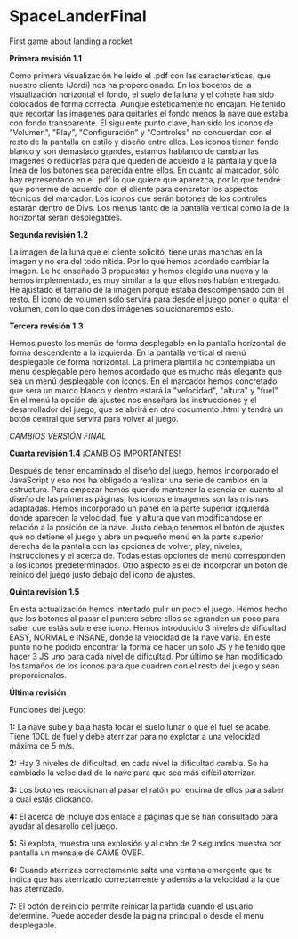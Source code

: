 # SpaceLanderFinal
First game about landing a rocket

**Primera revisión 1.1**

Como primera visualización he leido el .pdf con las características, que nuestro cliente (Jordi) nos ha proporcionado.
En los bocetos de la visualización horizontal el fondo, el suelo de la luna y el cohete han sido colocados de forma correcta. Aunque estéticamente no encajan. He tenido que recortar las imagenes para quitarles el fondo menos la nave que estaba con fondo transparente.
El siguiente punto clave, han sido los iconos de "Volumen", "Play", "Configuración" y "Controles" no concuerdan con el resto de la pantalla en estilo y diseño entre ellos. Los iconos tienen fondo blanco y son demasiado grandes, estamos hablando de cambiar las imagenes o reducirlas para que queden de acuerdo a la pantalla y que la linea de los botones sea parecida entre ellos. En cuanto al marcador, sólo hay representado en el .pdf lo que quiere que aparezca, por lo que tendré que ponerme de acuerdo con el cliente para concretar los aspectos técnicos del marcador.
Los iconos que serán botones de los controles estarán dentro de Divs. Los menus tanto de la pantalla vertical como la de la horizontal serán desplegables.

**Segunda revisión 1.2**

La imagen de la luna que el cliente solicitó, tiene unas manchas en la imagen y no era del todo nítida. Por lo que hemos acordado cambiar la imagen. Le he enseñado 3 propuestas y hemos elegido una nueva y la hemos implementado, es muy similar a la que ellos nos habían entregado.
He ajustado el tamaño de la imagen porque estaba descompensado con el resto.
El icono de volumen solo servirá para desde el juego poner o quitar el volumen, con lo que con dos imágenes solucionaremos esto.

**Tercera revisión 1.3**

Hemos puesto los menús de forma desplegable en la pantalla horizontal de forma descendente a la izquierda. En la pantalla vertical el menú desplegable de forma horizontal. La primera plantilla no contemplaba un menu desplegable pero hemos acordado que es mucho más elegante que sea un menú desplegable con iconos.
En el marcador hemos concretado que sera un marco blanco y dentro estará la "velocidad", "altura" y "fuel".
En el menú la opción de ajustes nos enseñara las instrucciones y el desarrollador del juego, que se abrirá en otro documento .html y tendrá un botón central que servirá para volver al juego.

*CAMBIOS VERSIÓN FINAL*

**Cuarta revisión 1.4**  ¡CAMBIOS IMPORTANTES!

Después de tener encaminado el diseño del juego, hemos incorporado el JavaScript y eso nos ha obligado a realizar una serie de cambios en la estructura. Para empezar hemos querido mantener la esencia en cuanto al diseño de las primeras páginas, los iconos e imagenes son las mismas adaptadas. Hemos incorporado un panel en la parte superior izquierda donde aparecen la velocidad, fuel y altura que van modificandose en relación a la posición de la nave. Justo debajo tenemos el botón de ajustes que no detiene el juego y abre un pequeño menú en la parte superior derecha de la pantalla con las opciones de volver, play, niveles, instrucciones y el acerca de. Todas estas opciones de menú corresponden a los iconos predeterminados. Otro aspecto es el de incorporar un boton de reinico del juego justo debajo del icono de ajustes.

**Quinta revisión 1.5**

En esta actualización hemos intentado pulir un poco el juego. Hemos hecho que los botones al pasar el puntero sobre ellos se agranden un poco para saber que estás sobre ese icono. Hemos introducido 3 niveles de dificultad EASY, NORMAL e INSANE, donde la velocidad de la nave varía. En este punto no he podido encontrar la forma de hacer un solo JS y he tenido que hacer 3 JS uno para cada nivel de dificultad. Por último se han modificado los tamaños de los iconos para que cuadren con el resto del juego y sean proporcionales.

**Última revisión**

Funciones del juego:

**1:** La nave sube y baja hasta tocar el suelo lunar o que el fuel se acabe. Tiene 100L de fuel y debe aterrizar para no explotar a una velocidad máxima de 5 m/s.

**2:** Hay 3 niveles de dificultad, en cada nivel la dificultad cambia. Se ha cambiado la velocidad de la nave para que sea más difícil aterrizar.

**3:** Los botones reaccionan al pasar el ratón por encima de ellos para saber a cual estás clickando.

**4:** El acerca de incluye dos enlace a páginas que se han consultado para ayudar al desarollo del juego.

**5:** Si explota, muestra una explosión y al cabo de 2 segundos muestra por pantalla un mensaje de GAME OVER.

**6:** Cuando aterrizas correctamente salta una ventana emergente que te indica que has aterrizado correctamente y además a la velocidad a la que has aterrizado.

**7:** El botón de reinicio permite reinicar la partida cuando el usuario determine. Puede acceder desde la página principal o desde el menú desplegable.
